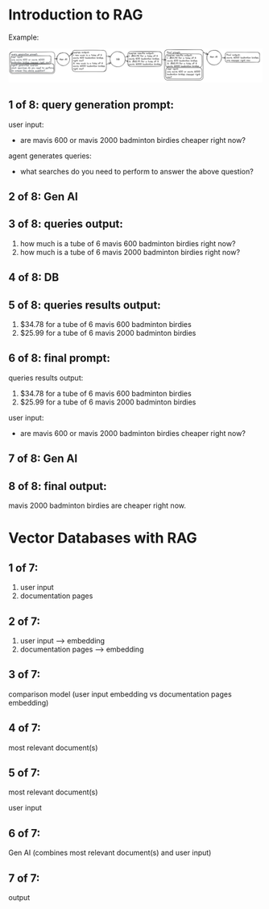 # Introduction to RAG

Example: 

![RAG example](https://github.com/hchiam/learning-prompt-eng/blob/main/other-related-courses/learnprompting/intro-to-rag/RAG-example.png)

## 1 of 8: query generation prompt: 
user input: 
- are mavis 600 or mavis 2000 badminton birdies cheaper right now? 

agent generates queries: 
- what searches do you need to perform to answer the above question? 

## 2 of 8: Gen AI

## 3 of 8: queries output: 
1. how much is a tube of 6 mavis 600 badminton birdies right now? 
2. how much is a tube of 6 mavis 2000 badminton birdies right now? 

## 4 of 8: DB

## 5 of 8: queries results output: 
1. $34.78 for a tube of 6 mavis 600 badminton birdies 
2. $25.99 for a tube of 6 mavis 2000 badminton birdies

## 6 of 8: final prompt:
queries results output: 
1. $34.78 for a tube of 6 mavis 600 badminton birdies 
2. $25.99 for a tube of 6 mavis 2000 badminton birdies 

user input: 
- are mavis 600 or mavis 2000 badminton birdies cheaper right now? 

## 7 of 8: Gen AI

## 8 of 8: final output: 
mavis 2000 badminton birdies are cheaper right now. 

# Vector Databases with RAG

## 1 of 7: 
1. user input
2. documentation pages

## 2 of 7: 
1. user input --> embedding
2. documentation pages --> embedding

## 3 of 7: 
comparison model (user input embedding vs documentation pages embedding)

## 4 of 7: 
most relevant document(s)

## 5 of 7: 
most relevant document(s)

user input

## 6 of 7: 
Gen AI (combines most relevant document(s) and user input)

## 7 of 7: 
output
